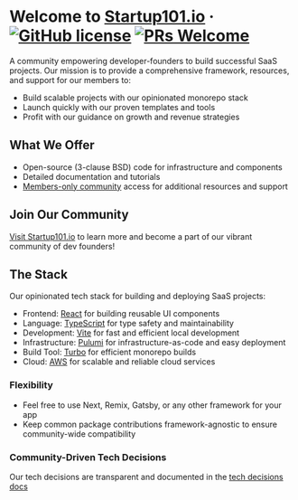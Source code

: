 
# Welcome to [Startup101.io](https://startup101.io/) &middot; [![GitHub license](https://img.shields.io/badge/License-BSD--3--Clause-blue)](https://github.com/LpmRaven/startup101.io/blob/main/LICENSE) [![PRs Welcome](https://img.shields.io/badge/PRs-welcome-brightgreen.svg)](https://docs.github.com/en/pull-requests/collaborating-with-pull-requests/proposing-changes-to-your-work-with-pull-requests/creating-a-pull-request)

A community empowering developer-founders to build successful SaaS projects. Our mission is to provide a comprehensive framework, resources, and support for our members to:
- Build scalable projects with our opinionated monorepo stack
- Launch quickly with our proven templates and tools
- Profit with our guidance on growth and revenue strategies

## What We Offer
- Open-source (3-clause BSD) code for infrastructure and components
- Detailed documentation and tutorials
- [Members-only community](https://startup101.io/) access for additional resources and support

## Join Our Community
[Visit Startup101.io](https://startup101.io/) to learn more and become a part of our vibrant community of dev founders!

## The Stack
Our opinionated tech stack for building and deploying SaaS projects:
- Frontend: [React](https://react.dev/) for building reusable UI components
- Language: [TypeScript](https://www.typescriptlang.org/) for type safety and maintainability
- Development: [Vite](https://vitejs.dev/) for fast and efficient local development
- Infrastructure: [Pulumi](https://www.pulumi.com/) for infrastructure-as-code and easy deployment
- Build Tool: [Turbo](https://turbo.build/) for efficient monorepo builds
- Cloud: [AWS](https://aws.amazon.com/) for scalable and reliable cloud services

### Flexibility
- Feel free to use Next, Remix, Gatsby, or any other framework for your app
- Keep common package contributions framework-agnostic to ensure community-wide compatibility

### Community-Driven Tech Decisions
Our tech decisions are transparent and documented in the [tech decisions docs](https://startup101.io/docs/)
